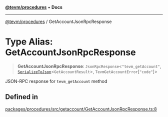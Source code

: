 [**@tevm/procedures**](../README.md) • **Docs**

***

[@tevm/procedures](../globals.md) / GetAccountJsonRpcResponse

# Type Alias: GetAccountJsonRpcResponse

> **GetAccountJsonRpcResponse**: `JsonRpcResponse`\<`"tevm_getAccount"`, [`SerializeToJson`](SerializeToJson.md)\<`GetAccountResult`\>, `TevmGetAccountError`\[`"code"`\]\>

JSON-RPC response for `tevm_getAccount` method

## Defined in

[packages/procedures/src/getaccount/GetAccountJsonRpcResponse.ts:8](https://github.com/evmts/tevm-monorepo/blob/main/packages/procedures/src/getaccount/GetAccountJsonRpcResponse.ts#L8)
